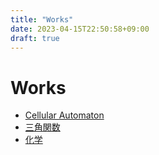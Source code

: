 ```yaml
---
title: "Works"
date: 2023-04-15T22:50:58+09:00
draft: true
---
```


# Works
- [Cellular Automaton](/works/ca/)
- [三角関数](/works/tf/)
- [化学](/works/chemical/)